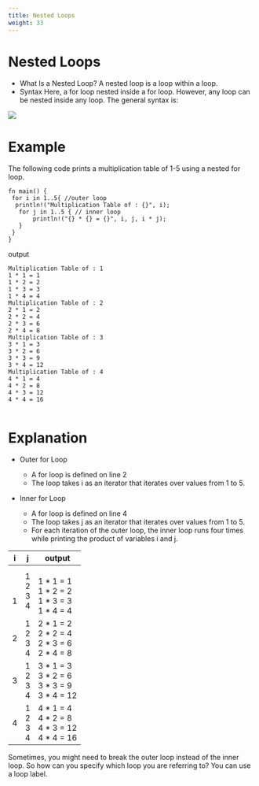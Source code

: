 ```yaml
---
title: Nested Loops
weight: 33
---
```


# Nested Loops

- What Is a Nested Loop? 
A nested loop is a loop within a loop.
- Syntax 
Here, a for loop nested inside a for loop. However, any loop can be nested inside any loop. The general syntax is:

![](/img/diagrams/64.nested_loop.png)

# Example 

The following code prints a multiplication table of 1-5 using a nested for loop.

```
fn main() {
 for i in 1..5{ //outer loop
  println!("Multiplication Table of : {}", i);
   for j in 1..5 { // inner loop
       println!("{} * {} = {}", i, j, i * j);
   }
 }
}

```
output

```
Multiplication Table of : 1
1 * 1 = 1
1 * 2 = 2
1 * 3 = 3
1 * 4 = 4
Multiplication Table of : 2
2 * 1 = 2
2 * 2 = 4
2 * 3 = 6
2 * 4 = 8
Multiplication Table of : 3
3 * 1 = 3
3 * 2 = 6
3 * 3 = 9
3 * 4 = 12
Multiplication Table of : 4
4 * 1 = 4
4 * 2 = 8
4 * 3 = 12
4 * 4 = 16


```

# Explanation 

- Outer for Loop
   -  A for loop is defined on line 2
   -  The loop takes i as an iterator that iterates over values from 1 to 5.

- Inner for Loop

   -  A for loop is defined on line 4
   -  The loop takes j as an iterator that iterates over values from 1 to 5.
   -  For each iteration of the outer loop, the inner loop runs four times while printing the product of variables i and j.
   
 

| i 	| j 	| output 	|
|-	|-	|-	|
| <br><br>1 	|  1<br> 2<br> 3<br> 4 	| <br>1 * 1 = 1<br>1 * 2 = 2<br>1 * 3 = 3<br>1 * 4 = 4<br>  	|
| 2 	|  1<br> 2<br> 3<br> 4 	| 2 * 1 = 2<br>2 * 2 = 4<br>2 * 3 = 6<br>2 * 4 = 8 	|
| 3 	|  1<br> 2<br> 3<br> 4 	| 3 * 1 = 3<br>3 * 2 = 6<br>3 * 3 = 9<br>3 * 4 = 12 	|
| 4 	|  1<br> 2<br> 3<br> 4 	| 4 * 1 = 4<br>4 * 2 = 8<br>4 * 3 = 12<br>4 * 4 = 16 	|


Sometimes, you might need to break the outer loop instead of the inner loop. So how can you specify which loop you are referring to? You can use a loop label.

